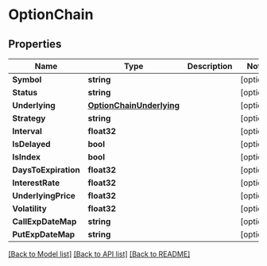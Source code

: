 # OptionChain

## Properties

Name | Type | Description | Notes
------------ | ------------- | ------------- | -------------
**Symbol** | **string** |  | [optional] 
**Status** | **string** |  | [optional] 
**Underlying** | [**OptionChainUnderlying**](OptionChain_underlying.md) |  | [optional] 
**Strategy** | **string** |  | [optional] 
**Interval** | **float32** |  | [optional] 
**IsDelayed** | **bool** |  | [optional] 
**IsIndex** | **bool** |  | [optional] 
**DaysToExpiration** | **float32** |  | [optional] 
**InterestRate** | **float32** |  | [optional] 
**UnderlyingPrice** | **float32** |  | [optional] 
**Volatility** | **float32** |  | [optional] 
**CallExpDateMap** | **string** |  | [optional] 
**PutExpDateMap** | **string** |  | [optional] 

[[Back to Model list]](../README.md#documentation-for-models) [[Back to API list]](../README.md#documentation-for-api-endpoints) [[Back to README]](../README.md)



